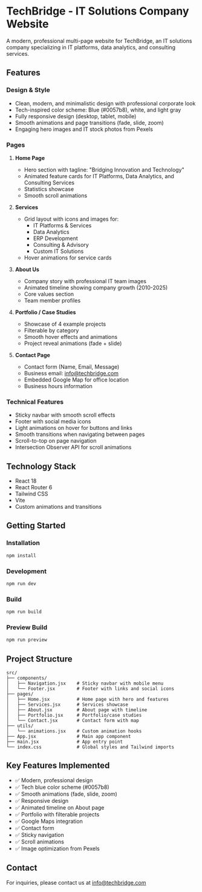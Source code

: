 # TechBridge - IT Solutions Company Website

A modern, professional multi-page website for TechBridge, an IT solutions company specializing in IT platforms, data analytics, and consulting services.

## Features

### Design & Style
- Clean, modern, and minimalistic design with professional corporate look
- Tech-inspired color scheme: Blue (#0057b8), white, and light gray
- Fully responsive design (desktop, tablet, mobile)
- Smooth animations and page transitions (fade, slide, zoom)
- Engaging hero images and IT stock photos from Pexels

### Pages

1. **Home Page**
   - Hero section with tagline: "Bridging Innovation and Technology"
   - Animated feature cards for IT Platforms, Data Analytics, and Consulting Services
   - Statistics showcase
   - Smooth scroll animations

2. **Services**
   - Grid layout with icons and images for:
     - IT Platforms & Services
     - Data Analytics
     - ERP Development
     - Consulting & Advisory
     - Custom IT Solutions
   - Hover animations for service cards

3. **About Us**
   - Company story with professional IT team images
   - Animated timeline showing company growth (2010-2025)
   - Core values section
   - Team member profiles

4. **Portfolio / Case Studies**
   - Showcase of 4 example projects
   - Filterable by category
   - Smooth hover effects and animations
   - Project reveal animations (fade + slide)

5. **Contact Page**
   - Contact form (Name, Email, Message)
   - Business email: info@techbridge.com
   - Embedded Google Map for office location
   - Business hours information

### Technical Features
- Sticky navbar with smooth scroll effects
- Footer with social media icons
- Light animations on hover for buttons and links
- Smooth transitions when navigating between pages
- Scroll-to-top on page navigation
- Intersection Observer API for scroll animations

## Technology Stack

- React 18
- React Router 6
- Tailwind CSS
- Vite
- Custom animations and transitions

## Getting Started

### Installation

```bash
npm install
```

### Development

```bash
npm run dev
```

### Build

```bash
npm run build
```

### Preview Build

```bash
npm run preview
```

## Project Structure

```
src/
├── components/
│   ├── Navigation.jsx    # Sticky navbar with mobile menu
│   └── Footer.jsx        # Footer with links and social icons
├── pages/
│   ├── Home.jsx          # Home page with hero and features
│   ├── Services.jsx      # Services showcase
│   ├── About.jsx         # About page with timeline
│   ├── Portfolio.jsx     # Portfolio/case studies
│   └── Contact.jsx       # Contact form with map
├── utils/
│   └── animations.jsx    # Custom animation hooks
├── App.jsx               # Main app component
├── main.jsx              # App entry point
└── index.css             # Global styles and Tailwind imports
```

## Key Features Implemented

- ✅ Modern, professional design
- ✅ Tech blue color scheme (#0057b8)
- ✅ Smooth animations (fade, slide, zoom)
- ✅ Responsive design
- ✅ Animated timeline on About page
- ✅ Portfolio with filterable projects
- ✅ Google Maps integration
- ✅ Contact form
- ✅ Sticky navigation
- ✅ Scroll animations
- ✅ Image optimization from Pexels

## Contact

For inquiries, please contact us at info@techbridge.com
